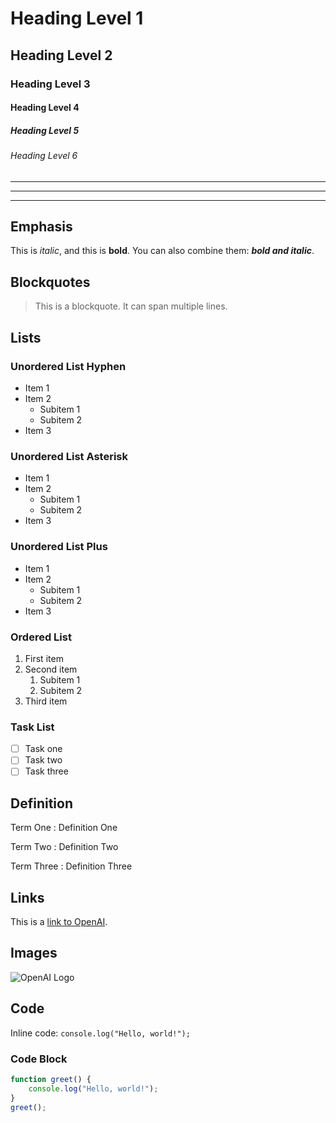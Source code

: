 # Heading Level 1
## Heading Level 2
### Heading Level 3
#### Heading Level 4
##### Heading Level 5
###### Heading Level 6

---
***
___

## Emphasis

This is *italic*, and this is **bold**. You can also combine them: ***bold and italic***.

## Blockquotes

> This is a blockquote.
> It can span multiple lines.

## Lists

### Unordered List Hyphen

- Item 1
- Item 2
  - Subitem 1
  - Subitem 2
- Item 3

### Unordered List Asterisk

* Item 1
* Item 2
  * Subitem 1
  * Subitem 2
* Item 3

### Unordered List Plus

+ Item 1
+ Item 2
  + Subitem 1
  + Subitem 2
+ Item 3

### Ordered List

1. First item
2. Second item
   1. Subitem 1
   2. Subitem 2
3. Third item

### Task List

- [ ] Task one
- [ ] Task two
- [ ] Task three

## Definition

Term One
: Definition One

Term Two
: Definition Two

Term Three
: Definition Three

## Links

This is a [link to OpenAI](https://www.openai.com).

## Images

![OpenAI Logo](https://openai.com/favicon.ico)

## Code

Inline code: `console.log("Hello, world!");`

### Code Block

```javascript
function greet() {
    console.log("Hello, world!");
}
greet();
```
